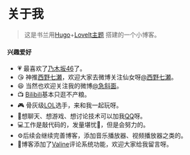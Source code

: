 # 

# 关于我




> 这是书兰用[Hugo](https://gohugo.io/)+[LoveIt主题](https://github.com/dillonzq/LoveIt) 搭建的一个小博客。
>

#### 兴趣爱好

- 💗 最喜欢了[乃木坂46](https://www.nogizaka46-cn.com/)了。
- 😘 神推[西野七瀬](https://nishinonanase.com)，欢迎大家去微博关注仙女呀[@西野七瀬](https://weibo.com/u/7266809683)。
- 😆 当然也欢迎关注我的微博[@急斜面](https://weibo.com/u/5146819796)。
- 📺 [Bilibili](https://space.bilibili.com/37797511)基本只逛不产粮。
- 🎮 骨灰级[LOL](http://weibointl.api.weibo.com/share/158539298.html?weibo_id=4515854643747231)选手，来和我一起玩呀。
- 🍭想聊天、想游戏、想讨论技术可以加我[QQ](http://wpa.qq.com/msgrd?v=3&uin=1048792008&site=qq&menu=yes)呀。
- 💻工作是敲代码的，发量堪忧🤣，但是会努力的。
- ⚙️后续会继续完善博客，添加音乐播放器、视频播放器之类的。
- 🥂博客添加了[Valine](https://valine.js.org/)评论系统功能，欢迎大家给我留言呀。
